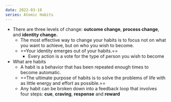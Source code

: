 ```yaml
---
date: 2022-03-10
series: Atomic Habits
---
```


- There are three levels of change: **outcome change**, **process change**, and **identity change.**
	- The most effective way to change your habits is to focus not on what you want to achieve, but on who you wish to become.
	- ==Your identity emerges out of your habits.==
		- Every action is a vote for the type of person you wish to become
- What are habits
	- A habit is a behavior that has been repeated enough times to become automatic.
	- ==The ultimate purpose of habits is to solve the problems of life with as little energy and effort as possible.==
	- Any habit can be broken down into a feedback loop that involves four steps: **cue**, **craving**, **response** and **reward**